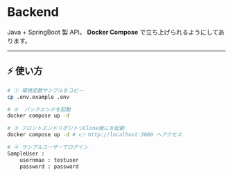 # Backend

Java + SpringBoot 製 API。
**Docker Compose** で立ち上げられるようにしてあります。

---

## ⚡ 使い方

```bash
# ① 環境変数サンプルをコピー
cp .env.example .env

# ②  バックエンドを起動
docker compose up -d

# ③ フロントエンドリポジトリClone後にを起動
docker compose up -d # 👉 http://localhost:3000 へアクセス

# ④ サンプルユーザーでログイン
SampleUser : 
    usernmae : testuser
    password : password
